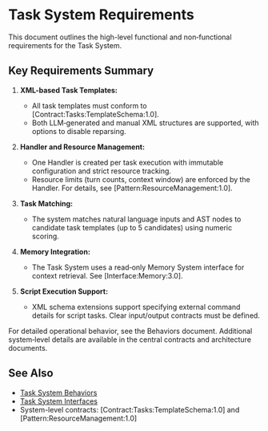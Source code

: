 # Task System Requirements

This document outlines the high-level functional and non‑functional requirements for the Task System.

## Key Requirements Summary

1. **XML-based Task Templates:**  
   - All task templates must conform to [Contract:Tasks:TemplateSchema:1.0].  
   - Both LLM‑generated and manual XML structures are supported, with options to disable reparsing.

2. **Handler and Resource Management:**  
   - One Handler is created per task execution with immutable configuration and strict resource tracking.
   - Resource limits (turn counts, context window) are enforced by the Handler. For details, see [Pattern:ResourceManagement:1.0].

3. **Task Matching:**  
   - The system matches natural language inputs and AST nodes to candidate task templates (up to 5 candidates) using numeric scoring.

4. **Memory Integration:**  
   - The Task System uses a read‑only Memory System interface for context retrieval. See [Interface:Memory:3.0].

5. **Script Execution Support:**  
   - XML schema extensions support specifying external command details for script tasks. Clear input/output contracts must be defined.

For detailed operational behavior, see the Behaviors document. Additional system‑level details are available in the central contracts and architecture documents.

## See Also

 - [Task System Behaviors](behaviors.md)
 - [Task System Interfaces](interfaces.md)
 - System-level contracts: [Contract:Tasks:TemplateSchema:1.0] and [Pattern:ResourceManagement:1.0]
